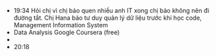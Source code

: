 - 19:34 Hỏi chị vì chị bảo quen nhiều anh IT xong chị bảo không nên đi đường tắt. Chị Hana bảo tư duy quản lý dữ liệu trước khi học code, Management Information System
- Data Analysis Google Coursera (free)
-
- 20:18